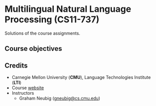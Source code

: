 # Multilingual Natural Language Processing (CS11-737)

Solutions of the course assignments.

## Course objectives


## Credits
* Carnegie Mellon University (**CMU**), Language Technologies Institute (**LTI**)
* Course [website](http://phontron.com/class/multiling2022/index.html)
* Instructors
  * Graham Neubig (gneubig@cs.cmu.edu)
